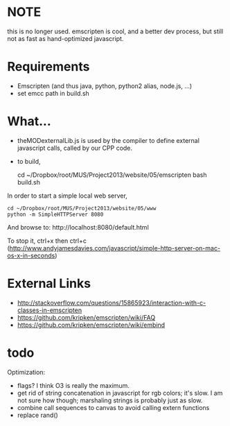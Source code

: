 
# NOTE

this is no longer used. emscripten is cool, and a better dev process, but still not as fast as hand-optimized javascript.

# Requirements

* Emscripten (and thus java, python, python2 alias, node.js, ...)
* set emcc path in build.sh

# What...

* theMODexternalLib.js is used by the compiler to define external javascript calls, called by our CPP code.
* to build,

    cd ~/Dropbox/root/MUS/Project2013/website/05/emscripten
    bash build.sh

In order to start a simple local web server,

    cd ~/Dropbox/root/MUS/Project2013/website/05/www
    python -m SimpleHTTPServer 8080

And browse to: http://localhost:8080/default.html

To stop it, ctrl+x then ctrl+c (http://www.andyjamesdavies.com/javascript/simple-http-server-on-mac-os-x-in-seconds)

# External Links

* http://stackoverflow.com/questions/15865923/interaction-with-c-classes-in-emscripten
* https://github.com/kripken/emscripten/wiki/FAQ
* https://github.com/kripken/emscripten/wiki/embind


# todo

Optimization:

* flags? I think O3 is really the maximum.
* get rid of string concatenation in javascript for rgb colors; it's slow. I am not sure how though; marshaling strings is probably just as slow.
* combine call sequences to canvas to avoid calling extern functions
* replace rand()

